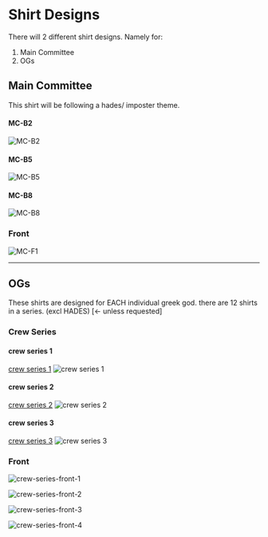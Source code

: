 # Shirt Designs

There will 2 different shirt designs. Namely for:
1. Main Committee
2. OGs

## Main Committee
This shirt will be following a hades/ imposter theme.

#### MC-B2

![MC-B2](./drafts/Back/MC-B2.jpg)

#### MC-B5

![MC-B5](./drafts/Back/MC-B5.jpg)

#### MC-B8

![MC-B8](./drafts/Back/MC-B8.jpg)

### Front

![MC-F1](./drafts/Front/MC-F1.jpg)

---

## OGs
These shirts are designed for EACH individual greek god. there are 12 shirts in a series. (excl HADES) [<- unless requested]

### Crew Series

#### crew series 1
[crew series 1](./drafts/crew-series-1)
![crew series 1](./drafts/crew-series-1/12-ZEUS.png)

#### crew series 2
[crew series 2](./drafts/crew-series-2)
![crew series 2](./drafts/crew-series-2/12-ZEUS.png)

#### crew series 3
[crew series 3](./drafts/crew-series-3)
![crew series 3](./drafts/crew-series-3/12-ZEUS.png)

### Front

![crew-series-front-1](./drafts/crew-series-front/csf-1.png)

![crew-series-front-2](./drafts/crew-series-front/csf-2.png)

![crew-series-front-3](./drafts/crew-series-front/csf-3.png)

![crew-series-front-4](./drafts/crew-series-front/csf-4.png)

